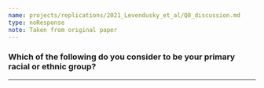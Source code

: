 ```yaml
---
name: projects/replications/2021_Levendusky_et_al/Q8_discussion.md
type: noResponse
note: Taken from original paper
---
```


### Which of the following do you consider to be your primary racial or ethnic group?
 

---
